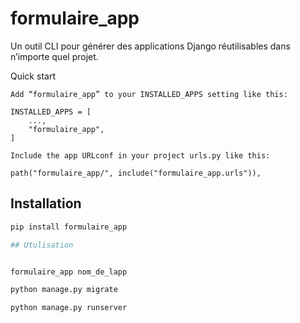 # formulaire_app

Un outil CLI pour générer des applications Django réutilisables dans n’importe quel projet.


Quick start

    Add “formulaire_app” to your INSTALLED_APPS setting like this:

    INSTALLED_APPS = [
        ...,
        "formulaire_app",
    ]

    Include the app URLconf in your project urls.py like this:

    path("formulaire_app/", include("formulaire_app.urls")),



## Installation

```bash
pip install formulaire_app

## Utulisation


formulaire_app nom_de_lapp 

python manage.py migrate 

python manage.py runserver

